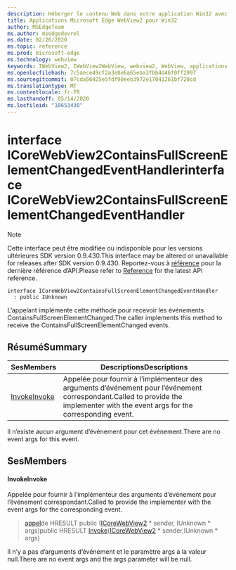 ```yaml
---
description: Héberger le contenu Web dans votre application Win32 avec le contrôle Microsoft Edge WebView2
title: Applications Microsoft Edge WebView2 pour Win32
author: MSEdgeTeam
ms.author: msedgedevrel
ms.date: 02/26/2020
ms.topic: reference
ms.prod: microsoft-edge
ms.technology: webview
keywords: IWebView2, IWebView2WebView, webview2, WebView, applications Win32, Win32, Edge, ICoreWebView2, ICoreWebView2Host, contrôle de navigateur, html Edge
ms.openlocfilehash: 7c5aece49cf2a3e8e6a65eba3fbb4d46f0ff2997
ms.sourcegitcommit: 07cda56425e5fdf90eeb3972e17041261bf720cd
ms.translationtype: MT
ms.contentlocale: fr-FR
ms.lasthandoff: 05/14/2020
ms.locfileid: "10653430"
---
```

# <span data-ttu-id="4eab1-104">interface ICoreWebView2ContainsFullScreenElementChangedEventHandler</span><span class="sxs-lookup"><span data-stu-id="4eab1-104">interface ICoreWebView2ContainsFullScreenElementChangedEventHandler</span></span> 

> [!NOTE]
> <span data-ttu-id="4eab1-105">Cette interface peut être modifiée ou indisponible pour les versions ultérieures SDK version 0.9.430.</span><span class="sxs-lookup"><span data-stu-id="4eab1-105">This interface may be altered or unavailable for releases after SDK version 0.9.430.</span></span> <span data-ttu-id="4eab1-106">Reportez-vous à [référence](../../../webview2-api-reference.md) pour la dernière référence d’API.</span><span class="sxs-lookup"><span data-stu-id="4eab1-106">Please refer to [Reference](../../../webview2-api-reference.md) for the latest API reference.</span></span>

```
interface ICoreWebView2ContainsFullScreenElementChangedEventHandler
  : public IUnknown
```

<span data-ttu-id="4eab1-107">L’appelant implémente cette méthode pour recevoir les événements ContainsFullScreenElementChanged.</span><span class="sxs-lookup"><span data-stu-id="4eab1-107">The caller implements this method to receive the ContainsFullScreenElementChanged events.</span></span>

## <span data-ttu-id="4eab1-108">Résumé</span><span class="sxs-lookup"><span data-stu-id="4eab1-108">Summary</span></span>

 <span data-ttu-id="4eab1-109">Ses</span><span class="sxs-lookup"><span data-stu-id="4eab1-109">Members</span></span>                        | <span data-ttu-id="4eab1-110">Descriptions</span><span class="sxs-lookup"><span data-stu-id="4eab1-110">Descriptions</span></span>
--------------------------------|---------------------------------------------
[<span data-ttu-id="4eab1-111">Invoke</span><span class="sxs-lookup"><span data-stu-id="4eab1-111">Invoke</span></span>](#invoke) | <span data-ttu-id="4eab1-112">Appelée pour fournir à l’implémenteur des arguments d’événement pour l’événement correspondant.</span><span class="sxs-lookup"><span data-stu-id="4eab1-112">Called to provide the implementer with the event args for the corresponding event.</span></span>

<span data-ttu-id="4eab1-113">Il n’existe aucun argument d’événement pour cet événement.</span><span class="sxs-lookup"><span data-stu-id="4eab1-113">There are no event args for this event.</span></span>

## <span data-ttu-id="4eab1-114">Ses</span><span class="sxs-lookup"><span data-stu-id="4eab1-114">Members</span></span>

#### <span data-ttu-id="4eab1-115">Invoke</span><span class="sxs-lookup"><span data-stu-id="4eab1-115">Invoke</span></span> 

<span data-ttu-id="4eab1-116">Appelée pour fournir à l’implémenteur des arguments d’événement pour l’événement correspondant.</span><span class="sxs-lookup"><span data-stu-id="4eab1-116">Called to provide the implementer with the event args for the corresponding event.</span></span>

> <span data-ttu-id="4eab1-117">[appel](#invoke)de HRESULT public ([ICoreWebView2](ICoreWebView2.md) \* sender, IUnknown \* args)</span><span class="sxs-lookup"><span data-stu-id="4eab1-117">public HRESULT [Invoke](#invoke)([ICoreWebView2](ICoreWebView2.md) \* sender,IUnknown \* args)</span></span>

<span data-ttu-id="4eab1-118">Il n’y a pas d’arguments d’événement et le paramètre args a la valeur null.</span><span class="sxs-lookup"><span data-stu-id="4eab1-118">There are no event args and the args parameter will be null.</span></span>

